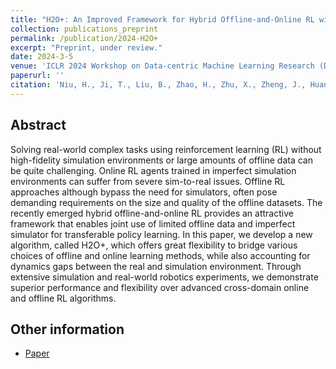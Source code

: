 ```yaml
---
title: "H2O+: An Improved Framework for Hybrid Offline-and-Online RL with Dynamics Gaps"
collection: publications_preprint
permalink: /publication/2024-H2O+
excerpt: "Preprint, under review."
date: 2024-3-5
venue: 'ICLR 2024 Workshop on Data-centric Machine Learning Research (DMLR): Harnessing Momentum for Science.'
paperurl: ''
citation: 'Niu, H., Ji, T., Liu, B., Zhao, H., Zhu, X., Zheng, J., Huang, P., Zhou, G., Hu, J., <b>Zhan, X.</b> H2O+: An Improved Framework for Hybrid Offline-and-Online RL with Dynamics Gaps. <i>ICLR 2024 Workshop on Data-centric Machine Learning Research (DMLR): Harnessing Momentum for Science</i>.'
---
```


Abstract
---
Solving real-world complex tasks using reinforcement learning (RL) without high-fidelity simulation environments or large amounts of offline data can be quite challenging. Online RL agents trained in imperfect simulation environments can suffer from severe sim-to-real issues. Offline RL approaches although bypass the need for simulators, often pose demanding requirements on the size and quality of the offline datasets. The recently emerged hybrid offline-and-online RL provides an attractive framework that enables joint use of limited offline data and imperfect simulator for transferable policy learning. In this paper, we develop a new algorithm, called H2O+, which offers great flexibility to bridge various choices of offline and online learning methods, while also accounting for dynamics gaps between the real and simulation environment. Through extensive simulation and real-world robotics experiments, we demonstrate superior performance and flexibility over advanced cross-domain online and offline RL algorithms.

Other information
---
* [Paper](https://openreview.net/forum?id=4lxPsxpYBc)
